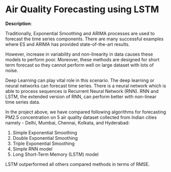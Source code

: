# Air Quality Forecasting using LSTM

**Description**:

Traditionally, Exponential Smoothing and ARIMA processes are used to forecast the time
series components. There are many successful examples where ES and ARIMA
has provided state-of-the-art results.

However, increase in variability and non-linearity in data causes these models
to perform poor. Moreover, these methods are designed for short term forecast so they
cannot perform well on large dataset with lots of noise.

Deep Learning can play vital role in this scenario. The deep learning or neural networks
can forecast time series. There is a neural network which is able to process sequences
is Recurrent Neural Network (RNN). RNN and LSTM, the extended version of RNN, can
perform better with non-linear time series data.

In the project above, we have compared following algorithms for forecasting PM2.5 concentration
on 5 air quality dataset collected from Indian cities namely - Delhi, Mumbai, Chennai, Kolkata, and Hyderabad:

1. Simple Exponential Smoothing
2. Double Exponential Smoothing
3. Triple Exponential Smoothing
4. Simple RNN model
5. Long Short-Term Memory (LSTM) model

LSTM outperformed all others compared methods in terms of RMSE.